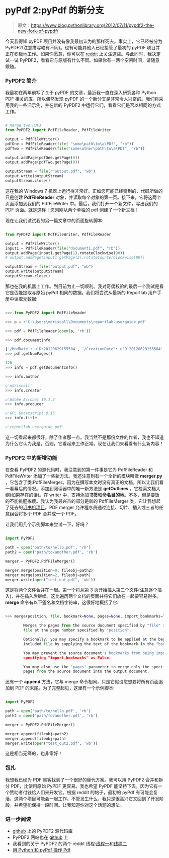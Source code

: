 # pyPdf 2:pyPdf 的新分支

> 原文：<https://www.blog.pythonlibrary.org/2012/07/11/pypdf2-the-new-fork-of-pypdf/>

今天我得知 pyPDF 项目并没有像我最初认为的那样死去。事实上，它已经被分为 PyPDF2(注意拼写略有不同)。也有可能其他人已经接管了最初的 pyPDF 项目并正在积极地工作。如果你愿意，你可以在 [reddit](http://www.reddit.com/r/Python/comments/wcsl7/an_intro_to_pyfpdf_a_simple_python_pdf_generation/) 上关注这些。与此同时，我决定试一试 PyPDF2，看看它与原版有什么不同。如果你有一两个空闲时间，请随意跟随。

### PyPDF2 简介

我最初在两年前写了关于 pyPDF 的文章，最近我一直在深入研究各种 Python PDF 相关的库，所以偶然发现 pyPDF 的一个新分支是非常令人兴奋的。我们将采用我的一些旧示例，并在新的 PyPDF2 中运行它们，看看它们是否以相同的方式工作。

```py

# Merge two PDFs
from PyPDF2 import PdfFileReader, PdfFileWriter

output = PdfFileWriter()
pdfOne = PdfFileReader(file( "some\path\to\a\PDf", "rb"))
pdfTwo = PdfFileReader(file("some\other\path\to\a\PDf", "rb"))

output.addPage(pdfOne.getPage(0))
output.addPage(pdfTwo.getPage(0))

outputStream = file(r"output.pdf", "wb")
output.write(outputStream)
outputStream.close()

```

这在我的 Windows 7 机器上运行得非常好。正如您可能已经猜到的，代码所做的只是创建 **PdfFileReader** 对象，并读取每个对象的第一页。接下来，它将这两个页面添加到我们的 PdfFileWriter 中。最后，我们打开一个新文件，写出我们的 PDF 页面。就是这样！您刚刚从两个单独的 pdf 创建了一个新文档！

现在让我们试试我的另一篇文章中的页面旋转脚本:

```py

from PyPDF2 import PdfFileWriter, PdfFileReader

output = PdfFileWriter()
input1 = PdfFileReader(file("document1.pdf", "rb"))
output.addPage(input1.getPage(1).rotateClockwise(90))
# output.addPage(input1.getPage(2).rotateCounterClockwise(90))

outputStream = file("output.pdf", "wb")
output.write(outputStream)
outputStream.close()

```

那也在我的机器上工作。到目前为止一切顺利。我对奇偶校验的最后一个测试是看它是否能提取与原始 pyPdf 相同的数据。我们将尝试从最新的 Reportlab 用户手册中读取元数据:

```py

>>> from PyPDF2 import PdfFileReader

>>> p = r'C:\Users\mdriscoll\Documents\reportlab-userguide.pdf'

>>> pdf = PdfFileReader(open(p, 'rb'))

>>> pdf.documentInfo

{'/ModDate': u'D:20120629155504', '/CreationDate': u'D:20120629155504', '/Producer': u'GPL Ghostscript 8.15', '/Title': u'reportlab-userguide.pdf', '/Creator': u'Adobe Acrobat 10.1.3', '/Author': u'mdriscoll'}
>>> pdf.getNumPages()

120
>>> info = pdf.getDocumentInfo()

>>> info.author

u'mdriscoll'
>>> info.creator

u'Adobe Acrobat 10.1.3'
>>> info.producer

u'GPL Ghostscript 8.15'
>>> info.title

u'reportlab-userguide.pdf'

```

这一切看起来都很好，除了作者那一点。我当然不是那份文件的作者，我也不知道为什么它认为我是。否则，它看起来工作正常。现在让我们来看看有什么新内容！

### PyPDF2 中的新增功能

在查看 PyPDF2 的源代码时，我注意到的第一件事是它为 PdfFileReader 和 PdfFileWriter 添加了一些新方法。我还注意到有一个全新的模块叫做 **merger.py** ，它包含了类:PdfFileMerger。因为在撰写本文时没有真正的文档，所以让我们看一看幕后的情况。添加到阅读器中的唯一新方法是 **getOutlines** ，它检索文档大纲(如果存在的话)。在 writer 中，支持添加**书签**和**命名目的地**。不多，但是要饭的不能挑肥拣瘦。我认为我最兴奋的部分是新的 PdfFileMerger 类，它让我想起了死去的[订书机项目](https://github.com/hellerbarde/stapler)。PDF merger 允许程序员通过连接、切片、插入或三者的任意组合将多个 PDF 合并成一个 PDF。

让我们用几个示例脚本来尝试一下，好吗？

```py

import PyPDF2

path = open('path/to/hello.pdf', 'rb')
path2 = open('path/to/another.pdf', 'rb')

merger = PyPDF2.PdfFileMerger()

merger.merge(position=0, fileobj=path2)
merger.merge(position=2, fileobj=path)
merger.write(open("test_out.pdf", 'wb'))

```

这是将两个文件合并在一起。第一个将从第 3 页开始插入第二个文件(注意逐个插入)，并在插入后继续。这比遍历两个文档的页面并将它们放在一起要容易得多。 **merge** 命令有以下签名和文档字符串，这很好地概括了它:

```py

>>> merge(position, file, bookmark=None, pages=None, import_bookmarks=True)

        Merges the pages from the source document specified by "file" into the output
        file at the page number specified by "position".

        Optionally, you may specify a bookmark to be applied at the beginning of the 
        included file by supplying the text of the bookmark in the "bookmark" parameter.

        You may prevent the source document's bookmarks from being imported by
        specifying "import_bookmarks" as False.

        You may also use the "pages" parameter to merge only the specified range of 
        pages from the source document into the output document.

```

还有一个 **append** 方法，它与 merge 命令相同，只是它假设您想要将所有页面追加到 PDF 的末尾。为了完整起见，这里有一个示例脚本:

```py

import PyPDF2

path = open('path/to/hello.pdf', 'rb')
path2 = open('path/to/another.pdf', 'rb')

merger = PyPDF2.PdfFileMerger()

merger.append(fileobj=path2)
merger.append(fileobj=path)
merger.write(open("test_out2.pdf", 'wb'))

```

这是相当无痛的，也非常好！

### 包扎

我想我已经为 PDF 黑客找到了一个很好的替代方案。我可以用 PyPDF2 合并和拆分 PDF，比使用原始 PyPDF 更容易。我也希望 PyPDF 能坚持下去，因为它有一个赞助者付钱给人们来开发它。根据 reddit 的帖子，最初的 pyPdf 有可能会复活，这两个项目可能会一起工作。不管发生什么，我只是很高兴它又回到了开发阶段，并希望能保持一段时间。让我知道你对这个话题的想法。

### 进一步阅读

*   [github](https://github.com/knowah/PyPDF2/) 上的 PyPDF2 源代码库
*   PyPDF2 网站也在 [github](http://knowah.github.com/PyPDF2/) 上
*   我看到的关于 PyPDF2 的两个 reddit 线程:[线程一](http://www.reddit.com/r/Python/comments/wcsl7/an_intro_to_pyfpdf_a_simple_python_pdf_generation/)和[线程二](http://www.reddit.com/r/Python/comments/qsvfm/pypdf2_updates_pypdf_pypdf2_is_an_opensource/)
*   [用 Python 和 pyPdf 操作 Pdf](https://www.blog.pythonlibrary.org/2010/05/15/manipulating-pdfs-with-python-and-pypdf/)